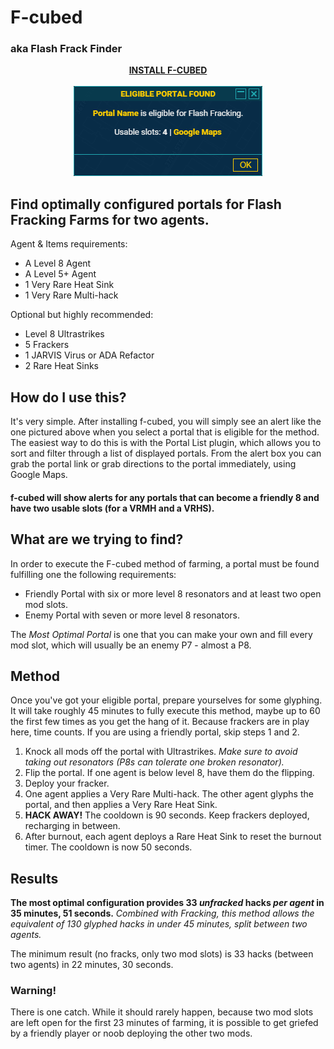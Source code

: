# F-cubed
### aka Flash Frack Finder

<p align="center">
<b><a href="https://gitlab.com/n4ru/f-cubed/raw/master/fcubed.user.js">INSTALL F-CUBED</a></b>
<br>
<br>
<img src="/frack.png">
</p>

## Find optimally configured portals for Flash Fracking Farms for two agents.

Agent & Items requirements:
 * A Level 8 Agent
 * A Level 5+ Agent
 * 1 Very Rare Heat Sink
 * 1 Very Rare Multi-hack
 
Optional but highly recommended:
 * Level 8 Ultrastrikes
 * 5 Frackers
 * 1 JARVIS Virus or ADA Refactor
 * 2 Rare Heat Sinks

## How do I use this?
It's very simple. After installing f-cubed, you will simply see an alert like the one pictured above when you select a portal that is eligible for the method. 
The easiest way to do this is with the Portal List plugin, which allows you to sort and filter through a list of displayed portals.
From the alert box you can grab the portal link or grab directions to the portal immediately, using Google Maps.
#### f-cubed will show alerts for any portals that can become a friendly 8 and have two usable slots (for a VRMH and a VRHS).

## What are we trying to find?
In order to execute the F-cubed method of farming, a portal must be found fulfilling one the following requirements:
* Friendly Portal with six or more level 8 resonators and at least two open mod slots.
* Enemy Portal with seven or more level 8 resonators.

The *Most Optimal Portal* is one that you can make your own and fill every mod slot, which will usually be an enemy P7 - almost a P8.

## Method
Once you've got your eligible portal, prepare yourselves for some glyphing. It will take roughly 45 minutes to fully execute this method, maybe up to 60 the first few times as you get the hang of it. Because frackers are in play here, time counts. If you are using a friendly portal, skip steps 1 and 2.
1. Knock all mods off the portal with Ultrastrikes. *Make sure to avoid taking out resonators (P8s can tolerate one broken resonator).*
2. Flip the portal. If one agent is below level 8, have them do the flipping.
3. Deploy your fracker.
4. One agent applies a Very Rare Multi-hack. The other agent glyphs the portal, and then applies a Very Rare Heat Sink.
5. **HACK AWAY!** The cooldown is 90 seconds. Keep frackers deployed, recharging in between.
6. After burnout, each agent deploys a Rare Heat Sink to reset the burnout timer. The cooldown is now 50 seconds.

## Results

**The most optimal configuration provides 33 *unfracked* hacks *per agent* in 35 minutes, 51 seconds.** *Combined with Fracking, this method allows the equivalent of 130 glyphed hacks in under 45 minutes, split between two agents.*

The minimum result (no fracks, only two mod slots) is 33 hacks (between two agents) in 22 minutes, 30 seconds.

### Warning!

There is one catch. While it should rarely happen, because two mod slots are left open for the first 23 minutes of farming, it is possible to get griefed by a friendly player or noob deploying the other two mods.
